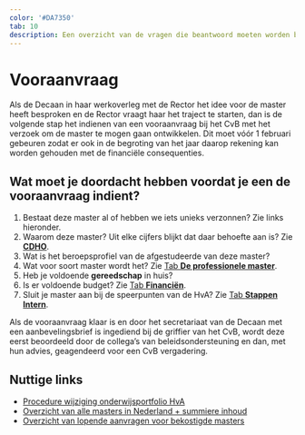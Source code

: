 ```yaml
---
color: '#DA7350'
tab: 10
description: Een overzicht van de vragen die beantwoord moeten worden bij de vooraanvraag bij het CvB van een masteropleiding en links naar nuttige sites..
---
```


# Vooraanvraag

Als de Decaan in haar werkoverleg met de Rector het idee voor de master heeft besproken en de Rector vraagt haar het traject te starten, dan is de volgende stap het indienen van een vooraanvraag bij het CvB met het verzoek om de master te mogen gaan ontwikkelen. Dit moet vóór 1 februari gebeuren zodat er ook in de begroting van het jaar daarop rekening kan worden gehouden met de financiële consequenties.

## Wat moet je doordacht hebben voordat je een de vooraanvraag indient?

1. Bestaat deze master al of hebben we iets unieks verzonnen? Zie links hieronder.
2. Waarom deze master? Uit elke cijfers blijkt dat daar behoefte aan is? Zie [**CDHO**](/cdho.html).
3. Wat is het beroepsprofiel van de afgestudeerde van deze master?
4. Wat voor soort master wordt het? Zie [Tab **De professionele master**](/professionele-master.html).
5. Heb je voldoende **gereedschap** in huis?
6. Is er voldoende budget? Zie [Tab **Financiën**](/financien.html).
7. Sluit je master aan bij de speerpunten van de HvA? Zie [Tab **Stappen Intern**](/stappen-intern.html).

Als de vooraanvraag klaar is en door het secretariaat van de Decaan met een aanbevelingsbrief is ingediend bij de griffier van het CvB, wordt deze eerst beoordeeld door de collega’s van beleidsondersteuning en dan, met hun advies, geagendeerd voor een CvB vergadering.

## Nuttige links

* [Procedure wijziging onderwijsportfolio HvA](https://beleid.mijnhva.nl/nl/Beleidsdocumenten/procedure%20wijziging%20onderwijsportfolio%20hva%20oktober%202016.pdf)
* [Overzicht van alle masters in Nederland + summiere inhoud](http://www.kiesjestudie.nl/allehbomasters.html)
* [Overzicht van lopende aanvragen voor bekostigde masters](https://www.cdho.nl/aanvragen.html)
